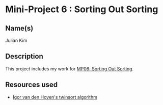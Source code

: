 # Mini-Project 6 : Sorting Out Sorting
## Name(s)
Julian Kim

## Description
This project includes my work for [MP06: Sorting Out Sorting](https://rebelsky.cs.grinnell.edu/Courses/CSC207/2023Fa/mps/mp06.html).

## Resources used
- [Igor van den Hoven's twinsort algorithm](https://github.com/scandum/twinsort/)

